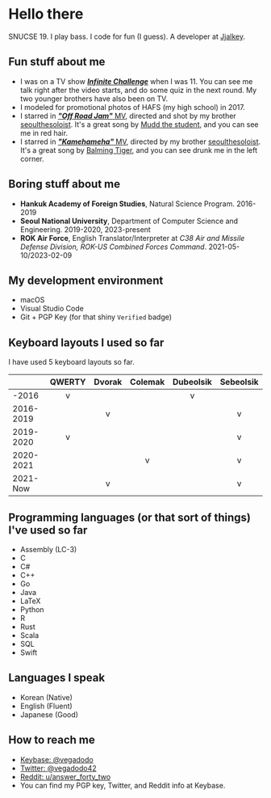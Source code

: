 # Hello there

<!--
**vegadodo/vegadodo** is a ✨ _special_ ✨ repository because its `README.md` (this file) appears on your GitHub profile.

Here are some ideas to get you started:

- 🔭 I’m currently working on ...
- 🌱 I’m currently learning ...
- 👯 I’m looking to collaborate on ...
- 🤔 I’m looking for help with ...
- 💬 Ask me about ...
- 📫 How to reach me: ...
- 😄 Pronouns: ...
- ⚡ Fun fact: ...
-->

SNUCSE 19. I play bass. I code for fun (I guess). A developer at [Jjalkey](https://jjalkey.com).

## Fun stuff about me

- I was on a TV show ***[Infinite Challenge](https://youtu.be/YwTQexnpau8?t=321)*** when I was 11. You can see me talk right after the video starts, and do some quiz in the next round. My two younger brothers have also been on TV.
- I modeled for promotional photos of HAFS (my high school) in 2017.
- I starred in [***"Off Road Jam"*** MV](https://youtu.be/u6aKcFBRVxA), directed and shot by my brother [seoulthesoloist](https://instagram.com/seoulthesoloist). It's a great song by [Mudd the student](https://instagram.com/muddthestudent), and you can see me in red hair.
- I starred in [***"Kamehameha"*** MV](https://youtu.be/iRTuOYb1XmQ), directed by my brother [seoulthesoloist](https://instagram.com/seoulthesoloist). It's a great song by [Balming Tiger](https://balmingtiger.com), and you can see drunk me in the left corner.


## Boring stuff about me

- **Hankuk Academy of Foreign Studies**, Natural Science Program. 2016-2019
- **Seoul National University**, Department of Computer Science and Engineering. 2019-2020, 2023-present
- **ROK Air Force**, English Translator/Interpreter at *C38 Air and Missile Defense Division, ROK-US Combined Forces Command*. 2021-05-10/2023-02-09

## My development environment

- macOS
- Visual Studio Code
- Git + PGP Key (for that shiny `Verified` badge)

## Keyboard layouts I used so far

I have used 5 keyboard layouts so far.

|           | QWERTY | **Dvorak** | Colemak | Dubeolsik | **Sebeolsik** |
|-----------|:------:|:----------:|:-------:|:---------:|:-------------:|
| -2016     |    v   |            |         |     v     |               |
| 2016-2019 |        |      v     |         |           |       v       |
| 2019-2020 |    v   |            |         |           |       v       |
| 2020-2021 |        |            |    v    |           |       v       |
| 2021-Now  |        |      v     |         |           |       v       |

## Programming languages (or that sort of things) I've used so far

- Assembly (LC-3)
- C
- C#
- C++
- Go
- Java
- LaTeX
- Python
- R
- Rust
- Scala
- SQL
- Swift

## Languages I speak

- Korean (Native)
- English (Fluent)
- Japanese (Good)
  
## How to reach me

- [Keybase: @vegadodo](https://keybase.io/vegadodo)
- [Twitter: @vegadodo42](https://twitter.com/vegadodo42)
- [Reddit: u/answer_forty_two](https://www.reddit.com/user/answer_forty_two)
- You can find my PGP key, Twitter, and Reddit info at Keybase.
